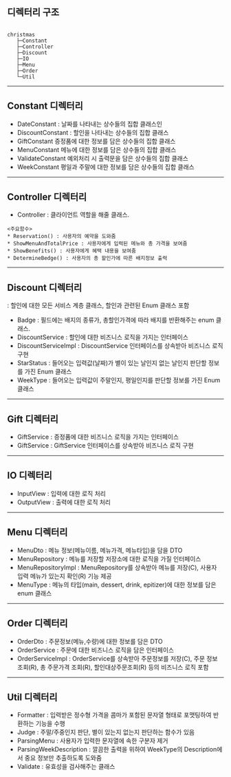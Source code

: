 ## 디렉터리 구조
```

christmas
   ├─Constant
   ├─Controller
   ├─Discount
   ├─IO
   ├─Menu
   ├─Order
   └─Util

```

---

## Constant 디렉터리
* DateConstant : 날짜를 나타내는 상수들의 집합 클래스인
* DiscountConstant : 할인을 나타내는 상수들의 집합 클래스
* GiftConstant 증정품에 대한 정보를 담은 상수들의 집합 클래스
* MenuConstant 메뉴에 대한 정보를 담은 상수들의 집합 클래스
* ValidateConstant 예외처리 시 출력문을 담은 상수들의 집합 클래스
* WeekConstant 평일과 주말에 대한 정보를 담은 상수들의 집합 클래스

---
## Controller 디렉터리
* Controller : 클라이언트 역할을 해줄 클래스.
```
<주요함수>
* Reservation() : 사용자의 예약을 도와줌
* ShowMenuAndTotalPrice : 사용자에게 입력된 메뉴와 총 가격을 보여줌
* ShowBenefits() : 사용자에게 혜택 내용을 보여줌
* DetermineBedge() : 사용자의 총 할인가에 따른 배지정보 출력
```

---

## Discount 디렉터리


: 할인에 대한 모든 서비스 계층 클래스, 할인과 관련된 Enum 클래스 포함

* Badge : 필드에는 배지의 종류가, 총할인가격에 따라 배지를 반환해주는 enum 클래스.
* DiscountService : 할인에 대한 비즈니스 로직을 가지는 인터페이스
* DiscountServiceImpl : DiscountService 인터페이스를 상속받아 비즈니스 로직 구현
* StarStatus : 들어오는 입력값(날짜)가 별이 있는 날인지 없는 날인지 판단할 정보를 가진 Enum 클래스
* WeekType : 들어오는 입력값이 주말인지, 평일인지를 판단할 정보를 가진 Enum 클래스

---

## Gift 디렉터리
* GiftService : 증정품에 대한 비즈니스 로직을 가지는 인터페이스
* GiftService : GiftService 인터페이스를 상속받아 비즈니스 로직 구현

---

## IO 디렉터리
* InputView : 입력에 대한 로직 처리
* OutputView : 출력에 대한 로직 처리

---
## Menu 디렉터리
* MenuDto : 메뉴 정보(메뉴이름, 메뉴가격, 메뉴타입)을 담을 DTO
* MenuRepository : 메뉴를 저장할 저장소에 대한 로직을 가질 인터페이스
* MenuRepositoryImpl : MenuRepository를 상속받아 메뉴를 저장(C), 사용자 입력 메뉴가 있는지 확인(R) 기능 제공 
* MenuType : 메뉴의 타입(main, dessert, drink, epitizer)에 대한 정보를 담은 enum 클래스

---
## Order 디렉터리
* OrderDto : 주문정보(메뉴,수량)에 대한 정보를 담은 DTO
* OrderService : 주문에 대한 비즈니스 로직을 담은 인터페이스
* OrderServiceImpl : OrderService를 상속받아 주문정보를 저장(C), 주문 정보 조회(R), 총 주문가격 조회(R), 할인대상주문조회(R) 등의 비즈니스 로직 포함

---
## Util 디렉터리
* Formatter : 입력받은 정수형 가격을 콤마가 포함된 문자열 형태로 포맷팅하여 반환하는 기능을 수행
* Judge : 주말/주중인지 판단, 별이 있는지 없는지 판단하는 함수가 있음
* ParsingMenu : 사용자가 입력한 문자열에 속한 구분자 제거
* ParsingWeekDescription : 깔끔한 출력을 위하여 WeekType의 Description에서 중요 정보만 추출하도록 도와줌
* Validate : 유효성을 검사해주는 클래스